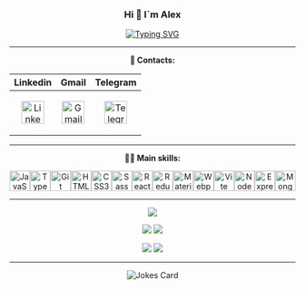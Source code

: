 <div align="center">

### Hi 👋 I`m Alex

[![Typing SVG](https://readme-typing-svg.herokuapp.com?color=%2336BCF7&lines=I'm+Full+Stack+Developer+from+Ukraine+ua+🙋🏻‍♀️)](https://git.io/typing-svg)

---

**📲 Contacts:**

| **Linkedin**  | **Gmail** | **Telegram** |
|:-:|:-:| :-: |
| <p align="center" ><a href="https://www.linkedin.com/in/aleksander-makarov-5407b5275/" title="Linkedin"><img src="https://cdn.jsdelivr.net/gh/yogeshwaran01/yogeshwaran01@latest/svgs/linkedin.svg" alt="Linkedin" width="40px" height="40px"></a> </p>  |  <p align="center" ><a href="mailto:ssapientiaa@gmail.com" title="Gmail"><img src="https://cdn.jsdelivr.net/gh/yogeshwaran01/yogeshwaran01@latest/svgs/gmail.svg" alt="Gmail" width="40px" height="40px"></a> </p> | <p align="center" ><a href="https://t.me/Makaroff_A_M" title="Telegram"><img src="https://cdn.jsdelivr.net/gh/yogeshwaran01/yogeshwaran01@latest/svgs/telegram.svg" alt="Telegram" width="40px" height="40px"></a> </p>  |
   
---

**💪🏻 Main skills:**

<a href="https://developer.mozilla.org/en-US/docs/Web/JavaScript" target="_blank" rel="noreferrer"><img src="https://raw.githubusercontent.com/danielcranney/readme-generator/main/public/icons/skills/javascript-colored.svg" width="36" height="36" alt="JavaScript" /></a><a href="https://www.typescriptlang.org/" target="_blank" rel="noreferrer"><img src="https://raw.githubusercontent.com/danielcranney/readme-generator/main/public/icons/skills/typescript-colored.svg" width="36" height="36" alt="TypeScript" /></a><a href="https://git-scm.com/" target="_blank" rel="noreferrer"><img src="https://raw.githubusercontent.com/danielcranney/readme-generator/main/public/icons/skills/git-colored.svg" width="36" height="36" alt="Git" /></a><a href="https://developer.mozilla.org/en-US/docs/Glossary/HTML5" target="_blank" rel="noreferrer"><img src="https://raw.githubusercontent.com/danielcranney/readme-generator/main/public/icons/skills/html5-colored.svg" width="36" height="36" alt="HTML5" /></a><a href="https://www.w3.org/TR/CSS/#css" target="_blank" rel="noreferrer"><img src="https://raw.githubusercontent.com/danielcranney/readme-generator/main/public/icons/skills/css3-colored.svg" width="36" height="36" alt="CSS3" /></a><a href="https://sass-lang.com/" target="_blank" rel="noreferrer"><img src="https://raw.githubusercontent.com/danielcranney/readme-generator/main/public/icons/skills/sass-colored.svg" width="36" height="36" alt="Sass" /></a><a href="https://reactjs.org/" target="_blank" rel="noreferrer"><img src="https://raw.githubusercontent.com/danielcranney/readme-generator/main/public/icons/skills/react-colored.svg" width="36" height="36" alt="React" /></a><a href="https://redux.js.org/" target="_blank" rel="noreferrer"><img src="https://raw.githubusercontent.com/danielcranney/readme-generator/main/public/icons/skills/redux-colored.svg" width="36" height="36" alt="Redux" /></a><a href="https://mui.com/" target="_blank" rel="noreferrer"><img src="https://raw.githubusercontent.com/danielcranney/readme-generator/main/public/icons/skills/materialui-colored.svg" width="36" height="36" alt="Material UI" /></a><a href="https://webpack.js.org/" target="_blank" rel="noreferrer"><img src="https://raw.githubusercontent.com/danielcranney/readme-generator/main/public/icons/skills/webpack-colored.svg" width="36" height="36" alt="Webpack" /></a><a href="https://vitejs.dev/" target="_blank" rel="noreferrer"><img src="https://raw.githubusercontent.com/danielcranney/readme-generator/main/public/icons/skills/vite-colored.svg" width="36" height="36" alt="Vite" /></a><a href="https://nodejs.org/en/" target="_blank" rel="noreferrer"><img src="https://raw.githubusercontent.com/danielcranney/readme-generator/main/public/icons/skills/nodejs-colored.svg" width="36" height="36" alt="NodeJS" /></a><a href="https://expressjs.com/" target="_blank" rel="noreferrer"><img src="https://raw.githubusercontent.com/danielcranney/readme-generator/main/public/icons/skills/express-colored.svg" width="36" height="36" alt="Express" /></a><a href="https://www.mongodb.com/" target="_blank" rel="noreferrer"><img src="https://raw.githubusercontent.com/danielcranney/readme-generator/main/public/icons/skills/mongodb-colored.svg" width="36" height="36" alt="MongoDB" /></a>

---

![](https://github-profile-summary-cards.vercel.app/api/cards/profile-details?username=DeadMakar&theme=solarized_dark)

![](https://github-profile-summary-cards.vercel.app/api/cards/most-commit-language?username=DeadMakar&theme=solarized_dark)      ![](https://github-profile-summary-cards.vercel.app/api/cards/repos-per-language?username=DeadMakar&theme=solarized_dark)


![](https://github-profile-summary-cards.vercel.app/api/cards/stats?username=DeadMakar&theme=solarized_dark)      ![](https://github-profile-summary-cards.vercel.app/api/cards/productive-time?username=DeadMakar&theme=solarized_dark)

---

![Jokes Card](https://readme-jokes.vercel.app/api)

</div>
